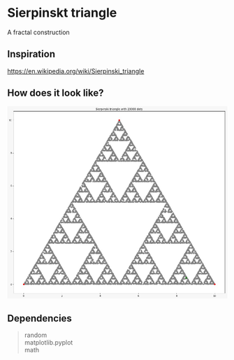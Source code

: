 # Sierpinskt triangle

A fractal construction

## Inspiration
https://en.wikipedia.org/wiki/Sierpinski_triangle

## How does it look like?
![sierpinski_triangle](sierpinski.jpeg)

## Dependencies
> random<br>
> matplotlib.pyplot<br>
> math
